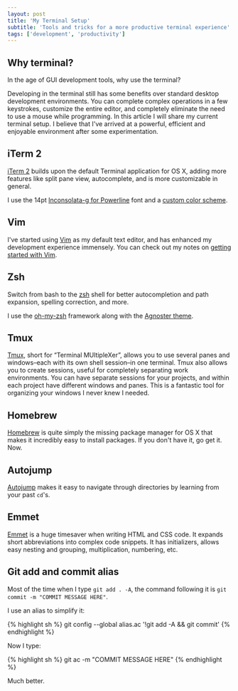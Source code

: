 ```yaml
---
layout: post
title: 'My Terminal Setup'
subtitle: 'Tools and tricks for a more productive terminal experience'
tags: ['development', 'productivity']
---
```


## Why terminal?

In the age of GUI development tools, why use the terminal?

Developing in the terminal still has some benefits over standard desktop development environments. You can complete complex operations in a few keystrokes, customize the entire editor, and completely eliminate the need to use a mouse while programming. In this article I will share my current terminal setup. I believe that I've arrived at a powerful, efficient and enjoyable environment after some experimentation.

## iTerm 2

[iTerm 2](http://iterm2.com/) builds upon the default Terminal application for OS X, adding more features like split pane view, autocomplete, and is more customizable in general.

I use the 14pt [Inconsolata-g for Powerline](https://github.com/powerline/fonts/tree/master/Inconsolata-g) font and a [custom color scheme](https://github.com/raichur/iterm-color-scheme).

## Vim

I've started using [Vim](http://www.vim.org/) as my default text editor, and has enhanced my development experience immensely. You can check out my notes on [getting started with Vim](http://github.com/raichur/vim-notes).


## Zsh

Switch from bash to the [zsh](http://www.zsh.org/) shell for better autocompletion and path expansion, spelling correction, and more.

I use the [oh-my-zsh](https://github.com/robbyrussell/oh-my-zsh) framework along with the [Agnoster theme](https://gist.github.com/agnoster/3712874).

## Tmux

[Tmux](https://tmux.github.io/), short for “Terminal MUltipleXer”, allows you to use several panes and windows–each with its own shell session–in one terminal. Tmux also allows you to create sessions, useful for completely separating work environments. You can have separate sessions for your projects, and within each project have different windows and panes. This is a fantastic tool for organizing your windows I never knew I needed.

## Homebrew

[Homebrew](http://brew.sh/) is quite simply the missing package manager for OS X that makes it incredibly easy to install packages. If you don't have it, go get it. Now.

## Autojump

[Autojump](https://github.com/joelthelion/autojump) makes it easy to navigate through directories by learning from your past ``cd``'s.

## Emmet

[Emmet](http://emmet.io/) is a huge timesaver when writing HTML and CSS code. It expands short abbreviations into complex code snippets. It has initializers, allows easy nesting and grouping, multiplication, numbering, etc.

## Git add and commit alias

Most of the time when I type ``git add . -A``, the command following it is ``git commit -m "COMMIT MESSAGE HERE"``.

I use an alias to simplify it:

{% highlight sh %}
git config --global alias.ac '!git add -A && git commit'
{% endhighlight %}

Now I type:

{% highlight sh %}
git ac -m "COMMIT MESSAGE HERE"
{% endhighlight %}

Much better.
